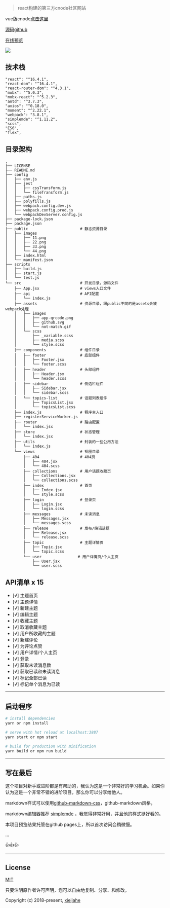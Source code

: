 


> react构建的第三方cnode社区网站


vue版cnode[点击这里](https://github.com/xjh22222228/vue-cnode)



[源码github](https://github.com/xjh22222228/react-cnode)


[在线预览](https://xjh22222228.github.io/React-CNode/index.html)


![](https://raw.githubusercontent.com/xjh22222228/React-CNode/master/public/images/animate.gif)








## 技术栈
```
"react": "^16.4.1",
"react-dom": "^16.4.1",
"react-router-dom": "^4.3.1",
"mobx": "^5.0.3",
"mobx-react": "^5.2.3",
"antd": "^3.7.3",
"axios": "^0.18.0",
"moment": "^2.22.1",
"webpack": "3.8.1",
"simplemde": "^1.11.2",
"scss",
"ES6",
"flex",
```

## 目录架构
```
.
├── LICENSE
├── README.md
├── config
│   ├── env.js
│   ├── jest
│   │   ├── cssTransform.js
│   │   └── fileTransform.js
│   ├── paths.js
│   ├── polyfills.js
│   ├── webpack.config.dev.js
│   ├── webpack.config.prod.js
│   └── webpackDevServer.config.js
├── package-lock.json
├── package.json
├── public                       # 静态资源目录
│   ├── images
│   │   ├── 11.png
│   │   ├── 22.png
│   │   ├── 33.png
│   │   └── 44.png
│   ├── index.html
│   └── manifest.json
├── scripts
│   ├── build.js
│   ├── start.js
│   └── test.js
└── src                          # 开发目录，源码文件
    ├── App.jsx                  # views入口文件
    ├── api                      # API配置
    │   └── index.js
    ├── assets                   # 资源目录，跟public不同的是assets会被webpack处理
    │   ├── images
    │   │   ├── app-qrcode.png
    │   │   ├── github.svg
    │   │   └── not-match.gif
    │   └── scss
    │       ├── _variable.scss
    │       ├── media.scss
    │       └── style.scss
    ├── components               # 组件目录
    │   ├── footer               # 底部组件
    │   │   ├── Footer.jsx
    │   │   └── footer.scss
    │   ├── header               # 头部组件
    │   │   ├── Header.jsx
    │   │   └── header.scss
    │   ├── sidebar              # 侧边栏组件
    │   │   ├── Sidebar.jsx
    │   │   └── sidebar.scss
    │   └── topics-list          # 话题列表组件
    │       ├── TopicsList.jsx
    │       └── topicsList.scss
    ├── index.js                 # 程序主入口
    ├── registerServiceWorker.js 
    ├── router                   # 路由配置
    │   └── index.jsx
    ├── store                    # 状态管理
    │   └── index.jsx
    ├── utils                    # 封装的一些公用方法
    │   └── index.js
    └── views                    # 视图目录
        ├── 404                  # 404页
        │   ├── 404.jsx
        │   └── 404.scss
        ├── collections          # 用户话题收藏页
        │   ├── Collections.jsx
        │   └── collections.scss
        ├── index                # 首页
        │   ├── Index.jsx
        │   └── style.scss
        ├── login                # 登录页
        │   ├── Login.jsx
        │   └── login.scss
        ├── messages             # 未读消息
        │   ├── Messages.jsx
        │   └── messages.scss
        ├── release              # 发布/编辑话题
        │   ├── Release.jsx
        │   └── release.scss
        ├── topic                # 主题详情页
        │   ├── Topic.jsx
        │   └── topic.scss
        └── user                # 用户详情页/个人主页
            ├── User.jsx
            └── user.scss
```


## API清单 x 15
- [√] 主题首页
- [√] 主题详情
- [√] 新建主题
- [√] 编辑主题
- [√] 收藏主题
- [√] 取消收藏主题
- [√] 用户所收藏的主题
- [√] 新建评论
- [√] 为评论点赞
- [√] 用户详情/个人主页
- [√] 登录
- [√] 获取未读消息数
- [√] 获取已读和未读消息
- [√] 标记全部已读
- [√] 标记单个消息为已读



----

## 启动程序
``` bash
# install dependencies
yarn or npm install

# serve with hot reload at localhost:3887
yarn start or npm start

# build for production with minification
yarn build or npm run build

```

----


## 写在最后
这个项目对新手或进阶都是有帮助的，我认为这是一个非常好的学习机会。如果你认为这是一个非常不错的进阶项目，那么你可以分享给他人。

markdown样式可以使用[github-markdown-css](https://github.com/sindresorhus/github-markdown-css)，github-markdown风格，

markdown编辑器推荐 [simplemde](https://github.com/sparksuite/simplemde-markdown-editor) ，我觉得非常好用，并且他的样式挺好看的。

本项目预览结果托管在github pages上，所以首次访问会稍微慢。


...

👍👍👍


----


## License
[MIT](https://opensource.org/licenses/MIT)

只要注明原作者许可声明，您可以自由地复制、分享、和修改。

Copyright (c) 2018-present, [xiejiahe](https://github.com/xjh22222228)


